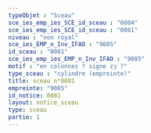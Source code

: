 ```yaml
---
typeObjet : "Sceau"
sce_ies_emp_ies_SCE_id_sceau : "0004"
sce_ies_emp_ies_SCE_id_sceau : "0081"
niveau : "non royal"
sce_ies_EMP_n_Inv_IFAO : "9085"
id_sceau : "0081"
sce_ies_emp_ies_EMP_n_Inv_IFAO : "9085"
motif : "en colonnes ? signe zȝ ?"
type_sceau : "cylindre (empreinte)"
title: sceau n°0081
empreinte: "9085"
id_notice: 0081
layout: notice_sceau
type: sceau
partie: 1
---
```

